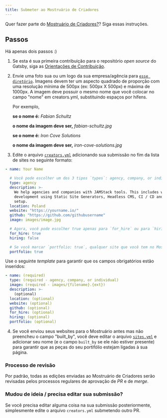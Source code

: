 ```yaml
---
title: Submeter ao Mostruário de Criadores
---
```


Quer fazer parte do [Mostruário de Criadores?](/creators)? Siga essas instruções.

## Passos

Há apenas dois passos :)

1.  Se esta é sua primeira contribuição para o repositório _open source_ do Gatsby, siga as [Orientações de Contribuição](/contributing/code-contributions/).

2.  Envie uma foto sua ou um logo da sua empresa/agência para [`esse diretório`](https://github.com/gatsbyjs/gatsby/tree/master/docs/creators/images). Imagens devem ter um aspecto quadrado de proporção com uma resolução mínima de 500px (ex: 500px X 500px) e máxima de 1000px. A imagem deve possuir o mesmo nome que você colocar no campo "nome" em creators.yml, substituindo espaços por hífens.

    Por exemplo,

    **se o nome é:** _Fabian Schultz_

    **o nome da imagem deve ser,** _fabian-schultz.jpg_

    **se o nome é:** _Iron Cove Solutions_

    **o nome da imagem deve ser,** _iron-cove-solutions.jpg_

3.  Edite o arquivo [`creators.yml`](https://github.com/gatsbyjs/gatsby/blob/master/docs/creators/creators.yml) adicionando sua submissão no fim da lista de sites no seguinte formato:

```yaml:title=docs/creators/creators.yml
- name: Your Name

  # Você pode escolher um dos 3 tipos `types`: agency, company, or individual
  type: agency
  description: >-
    We help agencies and companies with JAMStack tools. This includes web
    development using Static Site Generators, Headless CMS, CI / CD and CDN
    setup.
  location: Poland
  website: "https://yourname.io/"
  github: "https://github.com/githubusername"
  image: images/image.jpg

  # Agora, você pode escolher true apenas para `for_hire` ou para `hiring`, mas não para ambos.
  for_hire: true
  hiring: false

  # Se você marcar `portfolio: true`, qualquer site que você tem no Mostruário de Sites será mostrado com `built_by: [imagine seu nome aqui]` será relacionado ao seu Perfil de Criador. Então certifique que o `name` em `creators.yml` é exatamente o mesmo de `built_by` em `sites.yml`.
  portfolio: true
```

Use o seguinte _template_ para garantir que os campos obrigatórios estão inseridos:

```yaml:title=docs/creators/creators.yml
- name: (required)
  type: (required - agency, company, or individual)
  image: (required - images/{filename}.{ext})
  description: >-
    (optional)
  location: (optional)
  website: (optional)
  github: (optional)
  for_hire: (optional)
  hiring: (optional)
  portfolio: (optional)
```

4. Se você enviou seus websites para o Mostruário antes mas não preencheu o campo "built_by", você deve editar o arquivo [`sites.yml`](https://github.com/gatsbyjs/gatsby/blob/master/docs/sites.yml) e adicionar seu nome (e o campo `built_by` se ele não estiver presente) para garantir que as peças do seu portifólio estejam ligadas à sua página.

### Processo de revisão

Por padrão, todas as edições enviadas ao Mostruário de Criadores serão revisadas pelos processos regulares de aprovação de _PR_ e de _merge_.

### Mudou de ideia / precisa editar sua submissão?

Se você precisa editar alguma coisa na sua submissão posteriormente, simplesmente edite o arquivo `creators.yml` submetendo outro PR.
